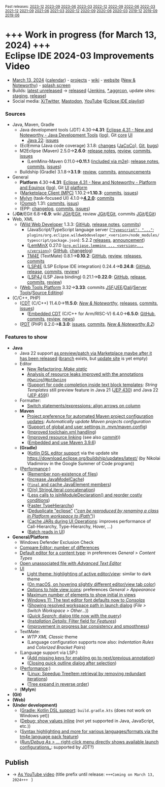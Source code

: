<sup>Past releases:
[2023-12](https://github.com/howlger/Eclipse-IDE-improvements-videos/tree/2023-12)
[2023-09](https://github.com/howlger/Eclipse-IDE-improvements-videos/tree/2023-09)
[2023-06](https://github.com/howlger/Eclipse-IDE-improvements-videos/tree/2023-06)
[2023-03](https://github.com/howlger/Eclipse-IDE-improvements-videos/tree/2023-03)
[2022-12](https://github.com/howlger/Eclipse-IDE-improvements-videos/tree/2022-12)
[2022-09](https://github.com/howlger/Eclipse-IDE-improvements-videos/tree/2022-09)
[2022-06](https://github.com/howlger/Eclipse-IDE-improvements-videos/tree/2022-06)
[2022-03](https://github.com/howlger/Eclipse-IDE-improvements-videos/tree/2022-03)
[2021-12](https://github.com/howlger/Eclipse-IDE-improvements-videos/tree/2021-12)
[2021-09](https://github.com/howlger/Eclipse-IDE-improvements-videos/tree/2021-09)
[2021-06](https://github.com/howlger/Eclipse-IDE-improvements-videos/tree/2021-06)
[2021-03](https://github.com/howlger/Eclipse-IDE-improvements-videos/tree/2021-03)
[2020-12](https://github.com/howlger/Eclipse-IDE-improvements-videos/tree/2020-12)
[2020-09](https://github.com/howlger/Eclipse-IDE-improvements-videos/tree/2020-09)
[2020-06](https://github.com/howlger/Eclipse-IDE-improvements-videos/tree/2020-06)
[2020-03](https://github.com/howlger/Eclipse-IDE-improvements-videos/tree/2020-03)
[2019-12](https://github.com/howlger/Eclipse-IDE-improvements-videos/tree/2019-12)
[2019-09](https://github.com/howlger/Eclipse-IDE-improvements-videos/tree/2019-09)
[2019-06](https://github.com/howlger/Eclipse-IDE-improvements-videos/tree/2019-06)
</sup>

# +++ Work in progress (for March 13, 2024) +++<br>Eclipse IDE 2024-03 Improvements Video <!--[Eclipse IDE 2024-03 Improvements Video](https://youtu.be/ilM7GY1uEYI)-->

* [March 13, 2024](https://calendar.google.com/calendar/event?eid=MXEwMm1zM2ExMnBwZWJwcjNyMnZkaTkyMHMgZ2NoczdubTRudnBtODM3NDY5ZGRqOXRqbGtAZw&ctz=Europe/Berlin) ([calendar](https://calendar.google.com/calendar/embed?src=gchs7nm4nvpm837469ddj9tjlk@group.calendar.google.com&ctz=Europe/Berlin)) - [projects](https://projects.eclipse.org/releases/2024-03) - [wiki](https://github.com/eclipse-simrel/.github/blob/main/wiki/Simultaneous_Release.md) - [website](https://eclipseide.org/) ([New & Noteworthy](https://eclipseide.org/release/noteworthy/)) - [splash screen](https://gitlab.eclipse.org/eclipsefdn/helpdesk/-/issues/2336)
* Builds: [latest unreleased](https://download.eclipse.org/technology/epp/staging/) → [released](https://download.eclipse.org/technology/epp/downloads/release/2024-03/) ([Jenkins](https://ci.eclipse.org/packaging/job/simrel.epp-tycho-build), [*.aggrcon](https://github.com/eclipse-simrel/simrel.build/commits/main), update sites: [staging](https://download.eclipse.org/staging/2024-03), [release](http://download.eclipse.org/releases/2024-03))
* Social media: [X/Twitter](https://twitter.com/EclipseJavaIDE), [Mastodon](https://mastodon.social/@EclipseFdn), [YouTube](https://www.youtube.com/user/EclipseFdn) ([Eclipse IDE playlist](https://www.youtube.com/playlist?list=PLy7t4z5SYNaSNjL60ofpwVhfA7mOF3Pgk))


### Sources

* Java, Maven, Gradle
    * Java development tools (JDT) 4.30→**4.31**: [Eclipse 4.31 - New and Noteworthy - Java Development Tools](https://www.eclipse.org/eclipse/news/4.31/jdt.php) ([log](https://github.com/eclipse-platform/www.eclipse.org-eclipse/commits/master/news/4.31/jdt.html)), Git [core](https://github.com/eclipse-jdt/eclipse.jdt.core/commits/master) [UI](https://github.com/eclipse-jdt/eclipse.jdt.ui/commits/master)
        * [Java 22](https://jdk.java.net/22/): [issues](https://github.com/eclipse-jdt/eclipse.jdt.core/milestone/47?closed=1)
    * (EclEmma (Java code coverage) 3.1.8: [changes](https://www.eclemma.org/changes.html) ([JaCoCo](https://www.jacoco.org/jacoco/trunk/doc/changes.html)), [Git](https://github.com/eclipse/eclemma/commits/master), [bugs](https://bugs.eclipse.org/bugs/buglist.cgi?product=Eclemma&query_format=advanced&order=changeddate%20DESC))
    * M2Eclipse (Maven) 2.5.0→**2.6.0**: [release notes](https://github.com/eclipse-m2e/m2e-core/blob/master/RELEASE_NOTES.md#260), [review](https://projects.eclipse.org/projects/technology.m2e/reviews/2.6.0-release-review), [commits](https://github.com/eclipse-m2e/m2e-core/compare/2.5.0...2.6.0), [issues](https://github.com/eclipse-m2e/m2e-core/issues?q=is%3Aissue+sort%3Aupdated-desc+is%3Aclosed)
        * (LemMinx-Maven 0.11.0→**0.11.1** ([included via m2e](https://github.com/eclipse-m2e/m2e-core/blob/master/org.eclipse.m2e.editor.lemminx/pom.xml#L48)): [release notes](https://github.com/eclipse/lemminx-maven/releases/tag/0.11.1), [commits](https://github.com/eclipse/lemminx-maven/compare/0.11.0...0.11.1), [issues](https://github.com/eclipse/lemminx-maven/issues?q=is%3Aissue+sort%3Aupdated-desc+is%3Aclosed))
    * Buildship (Gradle) 3.1.8→**3.1.9**: [review](https://projects.eclipse.org/projects/tools.buildship/releases/3.1.9), [commits](https://github.com/eclipse/buildship/commits/master), [announcements](https://discuss.gradle.org/tag/buildship-release)
* General
    * **Platform** 4.30→**4.31**: [Eclipse 4.31 - New and Noteworthy - Platform and Equinox](https://www.eclipse.org/eclipse/news/4.31/platform.php) ([log](https://github.com/eclipse-platform/www.eclipse.org-eclipse/commits/master/news/4.31/platform.html)), Git [UI](https://github.com/eclipse-platform/eclipse.platform.ui/commits/master) [platform](https://github.com/eclipse-platform/eclipse.platform/commits/master)
    * ([Marketplace Client (MPC)](https://projects.eclipse.org/projects/technology.packaging.mpc) 1.10.2→**1.10.3**: [commits](https://github.com/eclipse-mpc/epp.mpc/commits/master), [issues](https://github.com/eclipse-mpc/epp.mpc/issues))
    * [Mylyn](https://projects.eclipse.org/projects/tools.mylyn) (task-focused UI) 4.1.0→[**4.2.0**](https://github.com/eclipse-mylyn/org.eclipse.mylyn/milestone/4?closed=1): [commits](https://github.com/eclipse-mylyn/org.eclipse.mylyn/commits/main)
    * ([Oomph](https://projects.eclipse.org/projects/tools.oomph) 1.31: [commits](https://github.com/eclipse-oomph/oomph/commits/master), [issus](https://github.com/eclipse-oomph/oomph/issues?q=is%3Aissue+is%3Aclosed+sort%3Aupdated-desc))
    * (EPP: [changelog](https://github.com/eclipse-packaging/packages/blob/master/CHANGELOG.md#2024-03), [commits](https://github.com/eclipse-packaging/packages/commits/master), [issues](https://github.com/eclipse-packaging/packages/issues))
* (J**Git**/EGit 6.8→**6.9**: wiki [JGit](https://github.com/eclipse-jgit/jgit/wiki/New-and-Noteworthy-6.9)/[EGit](https://github.com/eclipse-egit/egit/wiki/New-and-Noteworthy-6.9), review [JGit](https://projects.eclipse.org/projects/technology.jgit/reviews/6.9.0-release-review)/[EGit](https://projects.eclipse.org/projects/technology.egit/reviews/6.9.0-release-review), commits [JGit](https://github.com/eclipse-jgit/jgit/commits/master)/[EGit](https://github.com/eclipse-egit/egit/commits/master))
* Web, XML
    * ([Wild Web Developer](https://projects.eclipse.org/projects/tools.wildwebdeveloper) 1.3.3: [GitHub](https://github.com/eclipse/wildwebdeveloper), [release notes](https://github.com/eclipse/wildwebdeveloper/blob/master/RELEASE_NOTES.md#133), [commits](https://github.com/eclipse/wildwebdeveloper/compare/1.3.0...1.3.3))
        * (JavaScript/TypeScript language server ([`"typescript": "..."`](https://github.com/eclipse/wildwebdeveloper/blob/master/org.eclipse.wildwebdeveloper/package.json#L5); `plugins/org.eclipse.wildwebdeveloper_<version>/node_modules/typescript/package.json`): 5.2.2 [releases](https://github.com/microsoft/TypeScript/releases), [announcement](https://devblogs.microsoft.com/typescript/announcing-typescript-5-2))
        * ([LemMinX](https://projects.eclipse.org/projects/technology.lemminx) 0.27.0 ([`org.eclipse.lemminx ... <version>...</version>`](https://github.com/eclipse/wildwebdeveloper/blob/master/org.eclipse.wildwebdeveloper.xml/pom.xml#L40-L43)): [GitHub](https://github.com/eclipse/lemminx), [changelog](https://github.com/eclipse/lemminx/blob/main/CHANGELOG.md#0270-august-3-2023))
        * [TM4E](https://projects.eclipse.org/projects/technology.tm4e) (TextMate) 0.8.1→**0.10.2**: [GitHub](https://github.com/eclipse/tm4e), [review](https://projects.eclipse.org/projects/technology.tm4e/reviews/0.8.1-release-review), [releases](https://github.com/eclipse/tm4e/releases), [commits](https://github.com/eclipse/tm4e/compare/0.8.1...0.10.2)
        * ([LSP4E](https://projects.eclipse.org/projects/technology.lsp4e) (LSP Eclipse IDE integration) 0.24.4→**0.24.8**: [GitHub](https://github.com/eclipse/lsp4e), [release](https://github.com/eclipse/lsp4e/releases/tag/0.24.8), [commits](https://github.com/eclipse/lsp4e/compare/0.24.4...0.24.8), [review](https://projects.eclipse.org/projects/technology.lsp4e/releases/0.24.8))
        * ([LSP4J](https://projects.eclipse.org/projects/technology.lsp4j) (LSP Java binding) 0.21.1→**0.22.0**: [GitHub](https://github.com/eclipse/lsp4j), [release](https://github.com/eclipse/lsp4j/releases/tag/v0.22.0), [commits](https://github.com/eclipse/lsp4j/compare/v0.21.1...v0.22.0), [review](https://projects.eclipse.org/projects/technology.lsp4j))
    * ([Web Tools Platform](https://projects.eclipse.org/projects/webtools) 3.32→**3.33**: commits [JSF](https://github.com/eclipse-jsf/webtools.jsf/commits/master/)/[JEE](https://github.com/eclipse-jeetools/webtools.javaee/commits/master/)/[Dali](https://github.com/eclipse-dali/webtools.dali/commits/master/)/[Server Tools](https://github.com/eclipse-servertools/servertools/commits/master/)/[Source Editing](https://github.com/eclipse-sourceediting/sourceediting/commits/master/))
* (C/C++, PHP)
    * ([CDT](https://projects.eclipse.org/projects/tools.cdt) (C/C++) 11.4.0→**11.5.0**: [_New & Noteworthy_](https://github.com/eclipse-cdt/cdt/blob/main/NewAndNoteworthy/CDT-11.5.md), [releases](https://github.com/eclipse-cdt/cdt/releases), [commits](https://github.com/eclipse-cdt/cdt/compare/CDT_11_4_0...CDT_11_5_0), [issues](https://github.com/eclipse-cdt/cdt/issues?q=is%3Aissue+sort%3Aupdated-desc))
        * ([Embedded CDT](https://projects.eclipse.org/projects/iot.embed-cdt) (C/C++ for Arm/RISC-V) 6.4.0→**6.5.0**: [GitHub](https://github.com/eclipse-embed-cdt/eclipse-plugins), [commits](https://github.com/eclipse-embed-cdt/eclipse-plugins/compare/v6.4.0...v6.5.0), [review](https://projects.eclipse.org/projects/iot.embed-cdt/reviews/6.5.0-release-review), [news](https://eclipse-embed-cdt.github.io/news/))
    * ([PDT](https://projects.eclipse.org/projects/tools.pdt) (PHP) 8.2.0→**8.3.0**: [issues](https://github.com/eclipse/pdt/issues?q=is%3Aissue+sort%3Aupdated-asc), [commits](https://github.com/eclipse/pdt/commits/master), [_New & Noteworthy 8.2_](https://github.com/eclipse-pdt/pdt/wiki/NewIn82))


### Features to show

* **Java<!-- [📽️](https://youtu.be/ilM7GY1uEYI?t=15)-->**
    * Java 22 support [as preview/patch via Marketplace maybe after it has been released](https://marketplace.eclipse.org/search/site/Java%252021) ([branch](https://github.com/eclipse-jdt/eclipse.jdt.core/tree/BETA_JAVA22) exists, but [update site](https://download.eclipse.org/eclipse/updates/4.31-P-builds/) is yet empty)
    * Editor
        * [New Refactoring: _Make static_](https://eclipse.dev/eclipse/news/4.31/jdt.php#new-make-static-refactoring)
        * [Analysis of resource leaks improved with the annotations `@Owning`/`@NotOwning`](https://eclipse.dev/eclipse/news/4.31/jdt.php#annotation-based-resource-analysis)
        * ([Support for code completion inside text block templates](https://github.com/eclipse-jdt/eclipse.jdt.ui/pull/1055): _String Templates_ still preview feature in Java 21 ([JEP 430](https://openjdk.org/jeps/430)) and Java 22 ([JEP 459](https://openjdk.org/jeps/459)))
    * Formatter:
        * [Switch statements/expressions: align arrows on column](https://eclipse.dev/eclipse/news/4.31/jdt.php#align-arrows)
    * **Maven<!-- [📽️](https://youtu.be/ilM7GY1uEYI?t=000)-->**
        * [Project preference for automated Maven project configuration updates](https://github.com/eclipse-m2e/m2e-core/blob/master/RELEASE_NOTES.md#project-preference-for-automated-maven-project-configuration-updates): _Automatically update Maven projects configuration_
        * ([Support of global and user settings in .mvn/maven.config](https://github.com/eclipse-m2e/m2e-core/blob/master/RELEASE_NOTES.md#support-of-global-and-user-settings-in-mvnmavenconfig))
        * ([Improved toolchain.xml handling](https://github.com/eclipse-m2e/m2e-core/blob/master/RELEASE_NOTES.md#improved-toolchainxml-handling))
        * ([Improved resource linking](https://github.com/eclipse-m2e/m2e-core/blob/master/RELEASE_NOTES.md#improved-resource-linking) (see also [commit](https://github.com/eclipse-m2e/m2e-core/commit/60e66fffd0758c4e94c49c0b7e0a2951582d44b3#diff-f622f7b2acc6da6d0be8a24fa90ff2b02f28b2c26200d5ead4361d286effdd8c)))
        * ([Embedded and use Maven 3.9.6](https://github.com/eclipse-m2e/m2e-core/blob/master/RELEASE_NOTES.md#embedded-and-use-maven-396))
    * **(Gradle<!-- [📽️](https://youtu.be/ilM7GY1uEYI?t=000)-->)**
        * ([Kotlin DSL editor support](https://github.com/eclipse/buildship/commit/fbc92bac13b73695671fc04105bb82047d50713e) via the update site https://download.eclipse.org/buildship/updates/latest/ (by Nikolai Vladimirov in the Google Summer of Code program))
    * ([Performance](https://github.com/search?utf8=%E2%9C%93&q=performance+OR+speed+OR+faster+org%3Aeclipse-jdt+committer-date%3A2023-12-05..2024-03-10&s=committer-date&o=desc&type=Commits):)
        * ([Remember non-existence of files](https://github.com/eclipse-jdt/eclipse.jdt.core/commit/b2f56fbee3311425c351990cd8ca66d0ca73a940))
        * ([Increase JavaModelCache](https://github.com/eclipse-jdt/eclipse.jdt.core/commit/d80b1bad9936c2a443a2d2499e9f69817ef6558e))
        * ([`final` and cache JavaElement members](https://github.com/eclipse-jdt/eclipse.jdt.core/commit/4869388c3389ea51ff492a1129f1c442521c18da))
        * ([O(n) StringLiteral concatenation](https://github.com/eclipse-jdt/eclipse.jdt.core/commit/ca12584201b5c03975f8a6b97a6fc45d089db47b))
        * ([Less calls to isInModuleDeclaration() and reorder costly conditions](https://github.com/eclipse-jdt/eclipse.jdt.core/commit/6170f1e56b470f80e0596983ea3cc812a530da7a))
        * ([Faster TypeHierarchy](https://github.com/eclipse-jdt/eclipse.jdt.core/commit/59f606863b506db2a7f56824420688e32f37630e))
        * ([Deduplicate "eclipse"](https://github.com/eclipse-jdt/eclipse.jdt.core/commit/86aa2dd8738980fec8a7b1b0db179f1923fbcbdb) ([_"can be reproduced by renaming a class in Platform workspace to IPath"_](https://github.com/eclipse-jdt/eclipse.jdt.core/issues/1743#issuecomment-1854653597)))
        * ([Cache JARs during UI Operations](https://github.com/eclipse-jdt/eclipse.jdt.ui/commit/fc6a25a6a1d46627eae34f4aeab98cafb71a5f70): improves performance of Call-Hierarchy, Type-Hierarchy, Hover, ...)
        * ([Batch reads in UI](https://github.com/eclipse-jdt/eclipse.jdt.core/commit/9fb036c285a793408dcfdd03b2edbc5c3f771170))
* **General/Platform<!-- [📽️](https://youtu.be/ilM7GY1uEYI?t=000)-->**
    * Windows Defender Exclusion Check
    * [Compare Editor: number of differences](https://eclipse.dev/eclipse/news/4.31/platform.php#Number_of_differences_shown)
    * [Default editor for a content type](https://github.com/eclipse-platform/eclipse.platform.ui/issues/1380): in preferences _General > Content Types_
    * [Open unassociated file with _Advanced Text Editor_](https://github.com/eclipse-platform/eclipse.platform.ui/issues/1380)
    * [UI](https://github.com/search?utf8=%E2%9C%93&q=dark+OR+light+OR+theme+OR+layout+org%3Aeclipse-platform+org%3Aeclipse-jdt+committer-date%3A2023-12-05..2024-03-10&s=committer-date&type=Commits)
        * [Light theme: highlighting of active editor/view](https://eclipse.dev/eclipse/news/4.31/platform.php#tab_highlight): similar to dark theme
        * ([On macOS, on hovering slightly different editor/view tab color](https://eclipse.dev/eclipse/news/4.31/platform.php#tab_hover))
        * [Options to hide view icons](https://github.com/eclipse-platform/eclipse.platform.ui/pull/1071): preferences _General > Appearance_
        * [Maximum number of elements to show initial in views](https://eclipse.dev/eclipse/news/4.31/platform.php#viewer_limit_applied)
        * [Windows 11: The text editor font defaults now to _Consolas_](https://github.com/eclipse-platform/eclipse.platform.ui/commit/949383f81ba0d50e8eeab49d5e8f1ca3899a48f2)
        * ([Showing resolved workspace path in launch dialog](https://eclipse.dev/eclipse/news/4.31/platform.php#tab_installation_details_features_filter) (_File > Switch Workspace > Other..._))
        * ([_Quick Search_: dialog title now with the query](https://eclipse.dev/eclipse/news/4.31/platform.php#display_search_pattern_in_Quick_Search_dialog))
        * ([_Installation Details_: Filter field for _Features_](https://eclipse.dev/eclipse/news/4.31/platform.php#tab_installation_details_features_filter))
        * ([improvement in progress bar consistency and smoothness](https://eclipse.dev/eclipse/news/4.31/platform.php#progress_bar_made_smooth_when_launching))
    * TextMate:
        * _WTP XML Classic_ theme
        * (Language configuration supports now also: _Indentation Rules_ and _Colorized Bracket Pairs_)
    * (Language support via LSP:)
        * ([Add missing keys for enabling go to next/previous annotation](https://github.com/eclipse/lsp4e/pull/910))
        * ([Closing quick outline dialog after selection](https://github.com/eclipse/lsp4e/pull/888))
    * ([Performance](https://github.com/search?utf8=%E2%9C%93&q=performance+OR+speed+OR+fast+OR+faster+OR+slow+org%3Aeclipse-platform+committer-date%3A2023-12-05..2024-03-10&s=committer-date&o=desc&type=Commits):)
        * ([Linux: Speedup TreeItem retrieval by removing redundant iterations](https://github.com/eclipse-platform/eclipse.platform.swt/commit/42dd69529632c57467d7a8028485c74bcc97aceb))
        * ([Tree expand in reverse order](https://github.com/eclipse-platform/eclipse.platform.ui/commit/5930a51b59272ef620b4b7ab09e39d356912baa1))
    * (**Mylyn**)
* **(Git<!-- [📽️](https://youtu.be/ilM7GY1uEYI?t=000)-->)**
* **(Web<!-- [📽️](https://youtu.be/ilM7GY1uEYI?t=000)-->)**
* **(Under development)**
    * ([Gradle: Kotlin DSL support](https://github.com/eclipse/buildship/pull/1259): `build.gradle.kts` (does not work on Windows yet))
    * ([Debug: show values inline](https://www.eclipse.org/eclipse/news/4.23/platform.php#inline-debug-values) (not yet supported in Java, JavaScript, etc.))
    * ([Syntax highlighting and more for various languages/formats via the tm4e language pack feature](https://github.com/eclipse/tm4e/pull/374))
    * ([_Run/Debug As > ..._ right-click menu directly shows available launch configurations_](https://www.eclipse.org/eclipse/news/4.28/platform.php#launch-debug-shortcuts-expanded): supported by JDT?)

## Publish
* → [As YouTube video](https://www.youtube.com/playlist?list=PLnh_8hTD4yvnhXSttuewEKgKkmlIj_ND-) (title prefix until release: `+++Coming on March 13, 2024+++ ` )
